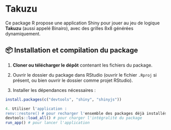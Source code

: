 # Takuzu

Ce package R propose une application Shiny pour jouer au jeu de logique **Takuzu** (aussi appelé Binairo), avec des grilles 8x8 générées dynamiquement.

## 📦 Installation et compilation du package

1. **Cloner ou télécharger le dépôt** contenant les fichiers du package.

2. Ouvrir le dossier du package dans RStudio (ouvrir le fichier `.Rproj` si présent, ou bien ouvrir le dossier comme projet RStudio).

3. Installer les dépendances nécessaires :

```r
install.packages(c("devtools", "shiny", "shinyjs"))

4. Utiliser l'application :
renv::restore() # pour recharger l'ensemble des packages déjà installés
devtools::load_all() # pour charger l'intégralité du package 
run_app() # pour lancer l'application
